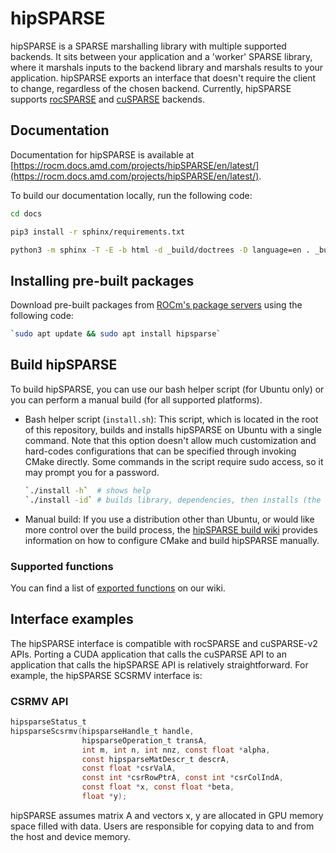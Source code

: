 # hipSPARSE

hipSPARSE is a SPARSE marshalling library with multiple supported backends. It sits between your
application and a 'worker' SPARSE library, where it marshals inputs to the backend library and marshals
results to your application. hipSPARSE exports an interface that doesn't require the client to change,
regardless of the chosen backend. Currently, hipSPARSE supports
[rocSPARSE](https://github.com/ROCmSoftwarePlatform/rocSPARSE) and
[cuSPARSE](https://developer.nvidia.com/cusparse) backends.

## Documentation

Documentation for hipSPARSE is available at
[https://rocm.docs.amd.com/projects/hipSPARSE/en/latest/](https://rocm.docs.amd.com/projects/hipSPARSE/en/latest/).

To build our documentation locally, run the following code:

```bash
cd docs

pip3 install -r sphinx/requirements.txt

python3 -m sphinx -T -E -b html -d _build/doctrees -D language=en . _build/html
```

## Installing pre-built packages

Download pre-built packages from
[ROCm's package servers](https://rocm.docs.amd.com/en/latest/deploy/linux/index.html) using the
following code:

```bash
`sudo apt update && sudo apt install hipsparse`
```

## Build hipSPARSE

To build hipSPARSE, you can use our bash helper script (for Ubuntu only) or you can perform a manual
build (for all supported platforms).

* Bash helper script (`install.sh`):
  This script, which is located in the root of this repository, builds and installs hipSPARSE on Ubuntu
  with a single command. Note that this option doesn't allow much customization and hard-codes
  configurations that can be specified through invoking CMake directly. Some commands in the script
  require sudo access, so it may prompt you for a password.

    ```bash
    `./install -h`  # shows help
    `./install -id` # builds library, dependencies, then installs (the `-d` flag only needs to be passed once on a system)
    ```

* Manual build:
    If you use a distribution other than Ubuntu, or would like more control over the build process,
    the [hipSPARSE build wiki](https://github.com/ROCmSoftwarePlatform/hipSPARSE/wiki/Build)
    provides information on how to configure CMake and build hipSPARSE manually.

### Supported functions

You can find a list of
[exported functions](https://github.com/ROCmSoftwarePlatform/hipSPARSE/wiki/Exported-functions)
on our wiki.

## Interface examples

The hipSPARSE interface is compatible with rocSPARSE and cuSPARSE-v2 APIs. Porting a CUDA
application that calls the cuSPARSE API to an application that calls the hipSPARSE API is relatively
straightforward. For example, the hipSPARSE SCSRMV interface is:

### CSRMV API

```c
hipsparseStatus_t
hipsparseScsrmv(hipsparseHandle_t handle,
                hipsparseOperation_t transA,
                int m, int n, int nnz, const float *alpha,
                const hipsparseMatDescr_t descrA,
                const float *csrValA,
                const int *csrRowPtrA, const int *csrColIndA,
                const float *x, const float *beta,
                float *y);
```

hipSPARSE assumes matrix A and vectors x, y are allocated in GPU memory space filled with data. Users
are responsible for copying data to and from the host and device memory.
